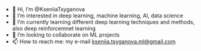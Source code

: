 - 👋 Hi, I’m @KseniiaTsyganova
- 👀 I’m interested in deep learning, machine learning, AI, data science
- 🌱 I’m currently learning different deep learning techniques and methods, also deep reinforcemnet learning
- 💞️ I’m looking to collaborate on ML projects
- 📫 How to reach me:
my e-mail
kseniia.tsyganova.ml@gmail.com

<!---
KseniiaTsyganova/KseniiaTsyganova is a ✨ special ✨ repository because its `README.md` (this file) appears on your GitHub profile.
You can click the Preview link to take a look at your changes.
--->
